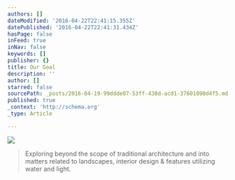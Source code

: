 ```yaml
---
authors: []
dateModified: '2016-04-22T22:41:15.355Z'
datePublished: '2016-04-22T22:41:31.434Z'
hasPage: false
inFeed: true
inNav: false
keywords: []
publisher: {}
title: Our Goal
description: ''
author: []
starred: false
sourcePath: _posts/2016-04-19-99ddde07-53ff-438d-acd1-37601090d4f5.md
published: true
_context: 'http://schema.org'
_type: Article

---
```

![](https://the-grid-user-content.s3-us-west-2.amazonaws.com/84073723-fdf4-4794-b83b-560e2fa7a4de.jpg)

> Exploring beyond the scope of traditional architecture and into matters related to landscapes, interior design & features utilizing water and light.